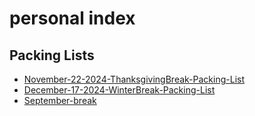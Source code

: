 # personal index

## Packing Lists

- [November-22-2024-ThanksgivingBreak-Packing-List](2024/November-22-2024-ThanksgivingBreak-Packing-List)
- [December-17-2024-WinterBreak-Packing-List](December-17-2024-WinterBreak-Packing-List) 
- [September-break](September-break)
